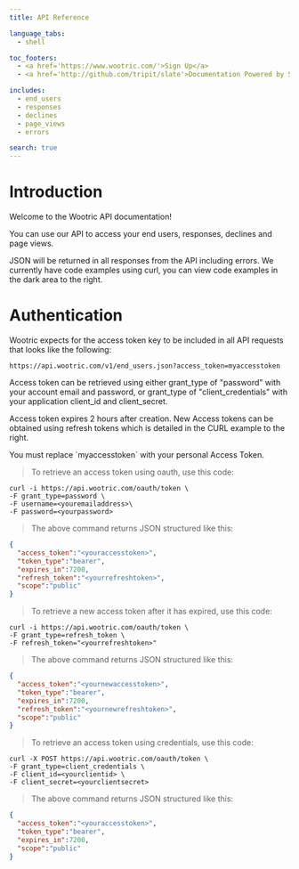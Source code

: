 ```yaml
---
title: API Reference

language_tabs:
  - shell

toc_footers:
  - <a href='https://www.wootric.com/'>Sign Up</a>
  - <a href='http://github.com/tripit/slate'>Documentation Powered by Slate</a>

includes:
  - end_users
  - responses
  - declines
  - page_views
  - errors

search: true
---
```


# Introduction

Welcome to the Wootric API documentation!

You can use our API to access your end users, responses, declines and page views.

JSON will be returned in all responses from the API including errors. We currently have code examples using curl, you can view code examples in the dark area to the right.

# Authentication

Wootric expects for the access token key to be included in all API requests that looks like the following:

`https://api.wootric.com/v1/end_users.json?access_token=myaccesstoken`

Access token can be retrieved using either grant_type of "password" with your account email and password, or grant_type of "client_credentials" with your application client_id and client_secret.

Access token expires 2 hours after creation. New Access tokens can be obtained using refresh tokens which is detailed in the CURL example to the right.

<aside class="notice">
You must replace `myaccesstoken` with your personal Access Token.
</aside>

> To retrieve an access token using oauth, use this code:

```shell
curl -i https://api.wootric.com/oauth/token \
-F grant_type=password \
-F username=<youremailaddress>\
-F password=<yourpassword>
```

> The above command returns JSON structured like this:

```json
{
  "access_token":"<youraccesstoken>",
  "token_type":"bearer",
  "expires_in":7200,
  "refresh_token":"<yourrefreshtoken>",
  "scope":"public"
}
```
> To retrieve a new access token after it has expired, use this code:

```shell
curl -i https://api.wootric.com/oauth/token \
-F grant_type=refresh_token \
-F refresh_token="<yourrefreshtoken>"
```

> The above command returns JSON structured like this:

```json
{
  "access_token":"<yournewaccesstoken>",
  "token_type":"bearer",
  "expires_in":7200,
  "refresh_token":"<yournewrefreshtoken>",
  "scope":"public"
}
```

> To retrieve an access token using credentials, use this code:

```shell
curl -X POST https://api.wootric.com/oauth/token \
-F grant_type=client_credentials \
-F client_id=<yourclientid> \
-F client_secret=<yourclientsecret>
```

> The above command returns JSON structured like this:

```json
{
  "access_token":"<youraccesstoken>",
  "token_type":"bearer",
  "expires_in":7200,
  "scope":"public"  
}
```
